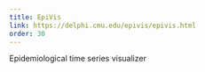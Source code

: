 ```yaml
---
title: EpiVis
link: https://delphi.cmu.edu/epivis/epivis.html
order: 30
---
```


Epidemiological time series visualizer